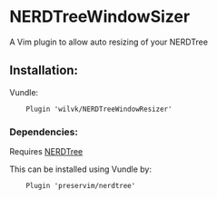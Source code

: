 # NERDTreeWindowSizer

A Vim plugin to allow auto resizing of your NERDTree

## Installation:

Vundle:

```
    Plugin 'wilvk/NERDTreeWindowResizer'
````

### Dependencies:

Requires [NERDTree](https://github.com/preservim/nerdtree)

This can be installed using Vundle by:

```
    Plugin 'preservim/nerdtree'
```
